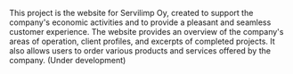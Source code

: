 This project is the website for Servilimp Oy, created to support the company's economic activities and to provide a pleasant and seamless customer experience. 
The website provides an overview of the company's areas of operation, client profiles, and excerpts of completed projects. 
It also allows users to order various products and services offered by the company.
(Under development)
